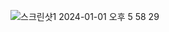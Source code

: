 ![스크린샷1 2024-01-01 오후 5 58 29](https://github.com/codingTest-study-group/coding-study/assets/112863029/2fb3a676-6959-4ff7-83f4-3dbcfe5f8d07)